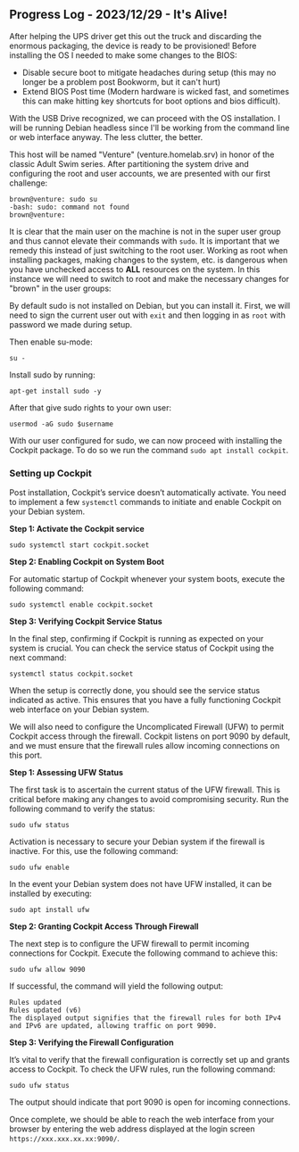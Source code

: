 ## Progress Log - 2023/12/29 - It's Alive!

After helping the UPS driver get this out the truck and discarding the enormous packaging, the device is ready to be provisioned! Before installing the OS I needed to make some changes to the BIOS:
- Disable secure boot to mitigate headaches during setup (this may no longer be a problem post Bookworm, but it can't hurt)
- Extend BIOS Post time (Modern hardware is wicked fast, and sometimes this can make hitting key shortcuts for boot options and bios difficult).

With the USB Drive recognized, we can proceed with the OS installation. I will be running Debian headless since I'll be working from the command line or web interface anyway. The less clutter, the better. 

This host will be named "Venture" (venture.homelab.srv) in honor of the classic Adult Swim series. After partitioning the system drive and configuring the root and user accounts, we are presented with our first challenge:
```
brown@venture: sudo su
-bash: sudo: command not found
brown@venture:
```
It is clear that the main user on the machine is not in the super user group and thus cannot elevate their commands with ```sudo```. It is important that we remedy this instead of just switching to the root user. Working as root when installing packages, making changes to the system, etc. is dangerous when you have unchecked access to **ALL** resources on the system. In this instance we will need to switch to root and make the necessary changes for "brown" in the user groups:

By default sudo is not installed on Debian, but you can install it. First, we will need to sign the current user out with ```exit``` and then logging in as ```root``` with password we made during setup.

Then enable su-mode:
```
su -
```
Install sudo by running:
```
apt-get install sudo -y
```
After that give sudo rights to your own user:
```
usermod -aG sudo $username
```
With our user configured for sudo, we can now proceed with installing the Cockpit package. To do so we run the command ```sudo apt install cockpit```.

### Setting up Cockpit

Post installation, Cockpit’s service doesn’t automatically activate. You need to implement a few ```systemctl``` commands to initiate and enable Cockpit on your Debian system.

**Step 1: Activate the Cockpit service**
```
sudo systemctl start cockpit.socket
```
**Step 2: Enabling Cockpit on System Boot**

For automatic startup of Cockpit whenever your system boots, execute the following command:
```
sudo systemctl enable cockpit.socket
```
**Step 3: Verifying Cockpit Service Status**

In the final step, confirming if Cockpit is running as expected on your system is crucial. You can check the service status of Cockpit using the next command:
```
systemctl status cockpit.socket
```
When the setup is correctly done, you should see the service status indicated as active. This ensures that you have a fully functioning Cockpit web interface on your Debian system.

We will also need to configure the Uncomplicated Firewall (UFW) to permit Cockpit access through the firewall. Cockpit listens on port 9090 by default, and we must ensure that the firewall rules allow incoming connections on this port.

**Step 1: Assessing UFW Status**

The first task is to ascertain the current status of the UFW firewall. This is critical before making any changes to avoid compromising security. Run the following command to verify the status:
```
sudo ufw status
```
Activation is necessary to secure your Debian system if the firewall is inactive. For this, use the following command:
```
sudo ufw enable
```
In the event your Debian system does not have UFW installed, it can be installed by executing:
```
sudo apt install ufw
```
**Step 2: Granting Cockpit Access Through Firewall**

The next step is to configure the UFW firewall to permit incoming connections for Cockpit. Execute the following command to achieve this:
```
sudo ufw allow 9090
```
If successful, the command will yield the following output:
```
Rules updated
Rules updated (v6)
The displayed output signifies that the firewall rules for both IPv4 and IPv6 are updated, allowing traffic on port 9090.
```
**Step 3: Verifying the Firewall Configuration**

It’s vital to verify that the firewall configuration is correctly set up and grants access to Cockpit. To check the UFW rules, run the following command:
```
sudo ufw status
```
The output should indicate that port 9090 is open for incoming connections.

Once complete, we should be able to reach the web interface from your browser by entering the web address displayed at the login screen ```https://xxx.xxx.xx.xx:9090/```. 
